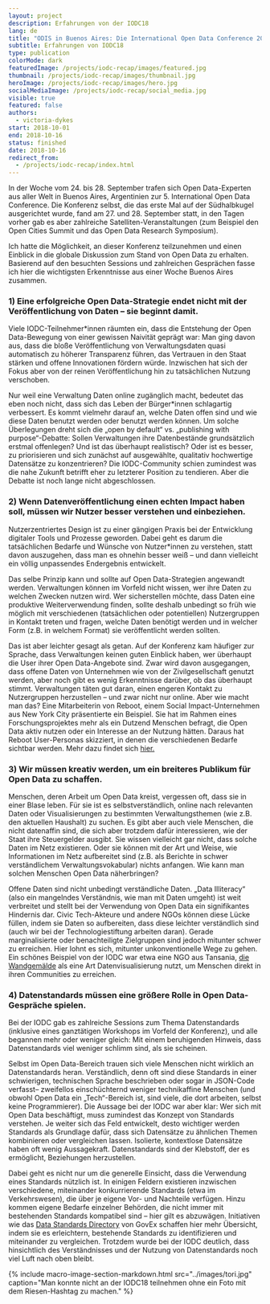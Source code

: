 ```yaml
---
layout: project
description: Erfahrungen von der IODC18
lang: de
title: "ODIS in Buenos Aires: Die International Open Data Conference 2018"
subtitle: Erfahrungen von IODC18
type: publication
colorMode: dark
featuredImage: /projects/iodc-recap/images/featured.jpg
thumbnail: /projects/iodc-recap/images/thumbnail.jpg
heroImage: /projects/iodc-recap/images/hero.jpg
socialMediaImage: /projects/iodc-recap/social_media.jpg
visible: true
featured: false
authors:
  - victoria-dykes
start: 2018-10-01
end: 2018-10-16
status: finished
date: 2018-10-16
redirect_from:
  - /projects/iodc-recap/index.html
---
```


In der Woche vom 24. bis 28. September trafen sich Open Data-Experten aus aller Welt in Buenos Aires, Argentinien zur 5. International Open Data Conference. Die Konferenz selbst, die das erste Mal auf der Südhalbkugel ausgerichtet wurde, fand am 27. und 28. September statt, in den Tagen vorher gab es aber zahlreiche Satelliten-Veranstaltungen (zum Beispiel den Open Cities Summit und das Open Data Research Symposium).

Ich hatte die Möglichkeit, an dieser Konferenz teilzunehmen und einen Einblick in die globale Diskussion zum Stand von Open Data zu erhalten. Basierend auf den besuchten Sessions und zahlreichen Gesprächen fasse ich hier die wichtigsten Erkenntnisse aus einer Woche Buenos Aires zusammen.

### 1) Eine erfolgreiche Open Data-Strategie endet nicht mit der Veröffentlichung von Daten – sie beginnt damit.

Viele IODC-Teilnehmer\*innen räumten ein, dass die Entstehung der Open Data-Bewegung von einer gewissen Naivität geprägt war: Man ging davon aus, dass die bloße Veröffentlichung von Verwaltungsdaten quasi automatisch zu höherer Transparenz führen, das Vertrauen in den Staat stärken und offene Innovationen fördern würde. Inzwischen hat sich der Fokus aber von der reinen Veröffentlichung hin zu tatsächlichen Nutzung verschoben.

Nur weil eine Verwaltung Daten online zugänglich macht, bedeutet das eben noch nicht, dass sich das Leben der Bürger\*innen schlagartig verbessert. Es kommt vielmehr darauf an, welche Daten offen sind und wie diese Daten benutzt werden oder benutzt werden können. Um solche Überlegungen dreht sich die „open by default“ vs. „publishing with purpose“-Debatte: Sollen Verwaltungen ihre Datenbestände grundsätzlich erstmal offenlegen? Und ist das überhaupt realistisch? Oder ist es besser, zu priorisieren und sich zunächst auf ausgewählte, qualitativ hochwertige Datensätze zu konzentrieren? Die IODC-Community schien zumindest was die nahe Zukunft betrifft eher zu letzterer Position zu tendieren. Aber die Debatte ist noch lange nicht abgeschlossen.

### 2) Wenn Datenveröffentlichung einen echten Impact haben soll, müssen wir Nutzer besser verstehen und einbeziehen.

Nutzerzentriertes Design ist zu einer gängigen Praxis bei der Entwicklung digitaler Tools und Prozesse geworden. Dabei geht es darum die tatsächlichen Bedarfe und Wünsche von Nutzer\*innen zu verstehen, statt davon auszugehen, dass man es ohnehin besser weiß – und dann vielleicht ein völlig unpassendes Endergebnis entwickelt.

Das selbe Prinzip kann und sollte auf Open Data-Strategien angewandt werden. Verwaltungen können im Vorfeld nicht wissen, wer ihre Daten zu welchen Zwecken nutzen wird. Wer sicherstellen möchte, dass Daten eine produktive Weiterverwendung finden, sollte deshalb unbedingt so früh wie möglich mit verschiedenen (tatsächlichen oder potentiellen) Nutzergruppen in Kontakt treten und fragen, welche Daten benötigt werden und in welcher Form (z.B. in welchem Format) sie veröffentlicht werden sollten.

Das ist aber leichter gesagt als getan. Auf der Konferenz kam häufiger zur Sprache, dass Verwaltungen keinen guten Einblick haben, wer überhaupt die User ihrer Open Data-Angebote sind. Zwar wird davon ausgegangen, dass offene Daten von Unternehmen wie von der Zivilgesellschaft genutzt werden, aber noch gibt es wenig Erkenntnisse darüber, ob das überhaupt stimmt. Verwaltungen täten gut daran, einen engeren Kontakt zu Nutzergruppen herzustellen – und zwar nicht nur online. Aber wie macht man das? Eine Mitarbeiterin von Reboot, einem Social Impact-Unternehmen aus New York City präsentierte ein Beispiel. Sie hat im Rahmen eines Forschungsprojektes mehr als ein Dutzend Menschen befragt, die Open Data aktiv nutzen oder ein Interesse an der Nutzung hätten. Daraus hat Reboot User-Personas skizziert, in denen die verschiedenen Bedarfe sichtbar werden. Mehr dazu findet sich [hier.](https://opendata.cityofnewyork.us/wp-content/uploads/2017/07/Understanding-the-Users-of-Open-Data_Reboot.pdf)

### 3) Wir müssen kreativ werden, um ein breiteres Publikum für Open Data zu schaffen.

Menschen, deren Arbeit um Open Data kreist, vergessen oft, dass sie in einer Blase leben. Für sie ist es selbstverständlich, online nach relevanten Daten oder Visualisierungen zu bestimmten Verwaltungsthemen (wie z.B. den aktuellen Haushalt) zu suchen. Es gibt aber auch viele Menschen, die nicht datenaffin sind, die sich aber trotzdem dafür interessieren, wie der Staat ihre Steuergelder ausgibt. Sie wissen vielleicht gar nicht, dass solche Daten im Netz existieren. Oder sie können mit der Art und Weise, wie Informationen im Netz aufbereitet sind (z.B. als Berichte in schwer verständlichem Verwaltungsvokabular) nichts anfangen. Wie kann man solchen Menschen Open Data näherbringen?

Offene Daten sind nicht unbedingt verständliche Daten. „Data Illiteracy“ (also ein mangelndes Verständnis, wie man mit Daten umgeht) ist weit verbreitet und stellt bei der Verwendung von Open Data ein signifikantes Hindernis dar. Civic Tech-Akteure und andere NGOs können diese Lücke füllen, indem sie Daten so aufbereiten, dass diese leichter verständlich sind (auch wir bei der Technologiestiftung arbeiten daran). Gerade marginalisierte oder benachteiligte Zielgruppen sind jedoch mitunter schwer zu erreichen. Hier lohnt es sich, mitunter unkonventionelle Wege zu gehen. Ein schönes Beispiel von der IODC war etwa eine NGO aus Tansania, [die Wandgemälde](https://datazetu.or.tz/wp-content/uploads/2018/06/Using-a-data-mural-to-fight-drug-abuse-in-Temeke.pdf) als eine Art Datenvisualisierung nutzt, um Menschen direkt in ihren Communities zu erreichen.

### 4) Datenstandards müssen eine größere Rolle in Open Data-Gespräche spielen.

Bei der IODC gab es zahlreiche Sessions zum Thema Datenstandards (inklusive eines ganztätigen Workshops im Vorfeld der Konferenz), und alle begannen mehr oder weniger gleich: Mit einem beruhigenden Hinweis, dass Datenstandards viel weniger schlimm sind, als sie scheinen.

Selbst im Open Data-Bereich trauen sich viele Menschen nicht wirklich an Datenstandards heran. Verständlich, denn oft sind diese Standards in einer schwierigen, technischen Sprache beschrieben oder sogar in JSON-Code verfasst– zweifellos einschüchternd weniger technikaffine Menschen (und obwohl Open Data ein „Tech“-Bereich ist, sind viele, die dort arbeiten, selbst keine Programmierer). Die Aussage bei der IODC war aber klar: Wer sich mit Open Data beschäftigt, muss zumindest das Konzept von Standards verstehen. Je weiter sich das Feld entwickelt, desto wichtiger werden Standards als Grundlage dafür, dass sich Datensätze zu ähnlichen Themen kombinieren oder vergleichen lassen. Isolierte, kontextlose Datensätze haben oft wenig Aussagekraft. Datenstandards sind der Klebstoff, der es ermöglicht, Beziehungen herzustellen.

Dabei geht es nicht nur um die generelle Einsicht, dass die Verwendung eines Standards nützlich ist. In einigen Feldern existieren inzwischen verschiedene, miteinander konkurrierende Standards (etwa im Verkehrswesen), die über je eigene Vor- und Nachteile verfügen. Hinzu kommen eigene Bedarfe einzelner Behörden, die nicht immer mit bestehenden Standards kompatibel sind – hier gilt es abzuwägen. Initiativen wie das [Data Standards Directory](https://datastandards.directory/) von GovEx schaffen hier mehr Übersicht, indem sie es erleichtern, bestehende Standards zu identifizieren und miteinander zu vergleichen. Trotzdem wurde bei der IODC deutlich, dass hinsichtlich des Verständnisses und der Nutzung von Datenstandards noch viel Luft nach oben bleibt.

{% include macro-image-section-markdown.html src="../images/tori.jpg" caption="Man konnte nicht an der IODC18 teilnehmen ohne ein Foto mit dem Riesen-Hashtag zu machen." %}